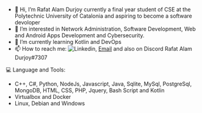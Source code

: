 - 👋 Hi, I’m Rafat Alam Durjoy currently a final year student of CSE at the Polytechnic University of Catalonia and aspiring to become a software devoloper 
- 👀 I’m interested in Network Administration, Software Development, Web and Android Apps Development and Cybersecurity.
- 🌱 I’m currently learning Kotlin and DevOps 
- 📫 How to reach me: ![Linkedin](https://www.linkedin.com/in/rafat-alam-durjoy-06753b138/), [Email](mailto:rafatinfo4@gmail.com?subject=[GitHub]%20Source%20Han%20Sans) and also on Discord Rafat Alam Durjoy#7307

:computer: Language and Tools:
  - C++, C#, Python, NodeJs, Javascript, Java, Sqlite, MySql, PostgreSql, MongoDB, HTML, CSS, PHP, Jquery, Bash Script and Kotlin 
  - Virtualbox and Docker
  - Linux, Debian and Windows 

<!---
rafatbd/rafatbd is a ✨ special ✨ repository because its `README.md` (this file) appears on your GitHub profile.
You can click the Preview link to take a look at your changes.
--->
